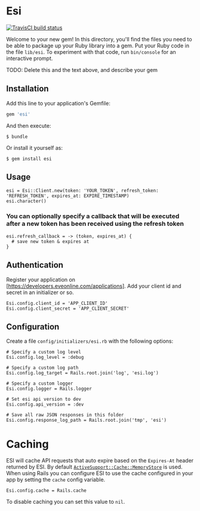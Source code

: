 # Esi

[![TravisCI build status](https://travis-ci.org/dhiemstra/esi.svg?branch=master)](https://travis-ci.org/dhiemstra/esi)

Welcome to your new gem! In this directory, you'll find the files you need to be able to package up your Ruby library into a gem. Put your Ruby code in the file `lib/esi`. To experiment with that code, run `bin/console` for an interactive prompt.

TODO: Delete this and the text above, and describe your gem

## Installation

Add this line to your application's Gemfile:

```ruby
gem 'esi'
```

And then execute:

    $ bundle

Or install it yourself as:

    $ gem install esi

## Usage

    esi = Esi::Client.new(token: 'YOUR_TOKEN', refresh_token: 'REFRESH_TOKEN', expires_at: EXPIRE_TIMESTAMP)
    esi.character()

### You can optionally specify a callback that will be executed after a new token has been received using the refresh token

    esi.refresh_callback = -> (token, expires_at) {
      # save new token & expires at
    }

## Authentication

Register your application on [https://developers.eveonline.com/applications].
Add your client id and secret in an initializer or so.

    Esi.config.client_id = 'APP_CLIENT_ID'
    Esi.config.client_secret = 'APP_CLIENT_SECRET'

## Configuration

Create a file `config/initializers/esi.rb` with the following options:

    # Specify a custom log level
    Esi.config.log_level = :debug

    # Specify a custom log path
    Esi.config.log_target = Rails.root.join('log', 'esi.log')

    # Specify a custom logger
    Esi.config.logger = Rails.logger

    # Set esi api version to dev
    Esi.config.api_version = :dev

    # Save all raw JSON responses in this folder
    Esi.config.response_log_path = Rails.root.join('tmp', 'esi')

# Caching

ESI will cache API requests that auto expire based on the `Expires-At` header returned by ESI. By default [`ActiveSupport::Cache::MemoryStore`](http://api.rubyonrails.org/classes/ActiveSupport/Cache/MemoryStore.html) is used. When using Rails you can configure ESI to use the cache configured in your app by setting the `cache` config variable.

    Esi.config.cache = Rails.cache

To disable caching you can set this value to `nil`.
